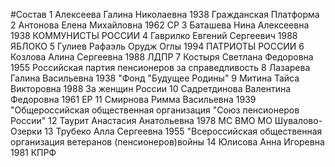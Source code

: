 #Состав
1 Алексеева Галина Николаевна 1938 Гражданская Платформа
2 Антонова Елена Михайловна 1962 СР
3 Баташева Нина Алексеевна 1938 КОММУНИСТЫ РОССИИ
4 Гаврилко Евгений Сергеевич 1988 ЯБЛОКО
5 Гулиев Рафаэль Орудж Оглы 1994 ПАТРИОТЫ РОССИИ
6 Козлова Алина Сергеевна 1988 ЛДПР
7 Костыря Светлана Федоровна 1955 Российская партия пенсионеров за справедливость
8 Лазарева Галина Васильевна 1938 \"Фонд \"Будущее Родины\"
9 Митина Тайса Викторовна 1988 За женщин России
10 Садретдинова Валентина Федоровна 1961 ЕР
11 Смирнова Римма Васильевна 1939 \"Общероссийская общественная организация \"Союз пенсионеров России\"
12 Таурит Анастасия Анатольевна 1978 МС ВМО МО Шувалово-Озерки
13 Трубеко Алла Сергеевна 1955 \"Всероссийская общественная организация ветеранов (пенсионеров)войны
14 Юлисова Анна Игоревна 1981 КПРФ
